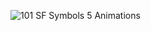 ![101  SF Symbols 5 Animations](https://github.com/mrgsdev/DesignCode/assets/157994617/1bd0598b-aaa7-4a53-938e-c0a42c36b745)

